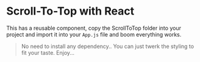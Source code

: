 # Scroll-To-Top with React

This has a reusable component, copy the ScrollToTop folder into your project and import it into your `App.js` file and boom everything works.

> No need to install any dependency.. You can just twerk the styling to fit your taste. Enjoy...
